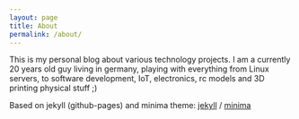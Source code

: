 ```yaml
---
layout: page
title: About
permalink: /about/
---
```

This is my personal blog about various technology projects. I am a currently 20 years old guy living in germany, playing with everything from Linux servers, to software development, IoT, electronics, rc models and 3D printing physical stuff ;)


Based on jekyll (github-pages) and minima theme:
[jekyll][jekyll-organization] /
[minima](https://github.com/jekyll/minima)

[jekyll-organization]: https://github.com/jekyll
